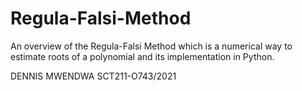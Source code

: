 # Regula-Falsi-Method
An overview of the Regula-Falsi Method which is a numerical way to estimate roots of a polynomial and its implementation in Python.

DENNIS MWENDWA SCT211-O743/2021
